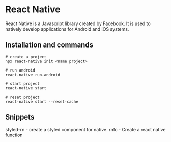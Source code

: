 # React Native
React Native is a Javascript library created by Facebook. It is used to natively develop applications for Android and IOS systems.


## Installation and commands
```
# create a project
npx react-native init <name project>

# run android
react-native run-android

# start project
react-native start

# reset project
react-native start --reset-cache

```

## Snippets

styled-rn - create a styled component for native.
rnfc - Create a react native function

